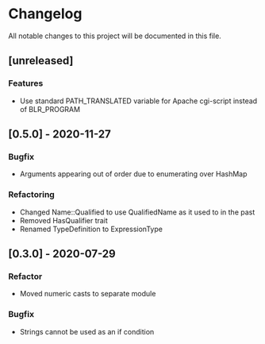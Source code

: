 # Changelog
All notable changes to this project will be documented in this file.

## [unreleased]

### Features

- Use standard PATH_TRANSLATED variable for Apache cgi-script instead of BLR_PROGRAM

## [0.5.0] - 2020-11-27

### Bugfix

- Arguments appearing out of order due to enumerating over HashMap

### Refactoring

- Changed Name::Qualified to use QualifiedName as it used to in the past
- Removed HasQualifier trait
- Renamed TypeDefinition to ExpressionType

## [0.3.0] - 2020-07-29

### Refactor

- Moved numeric casts to separate module

### Bugfix

- Strings cannot be used as an if condition

<!-- generated by git-cliff -->

